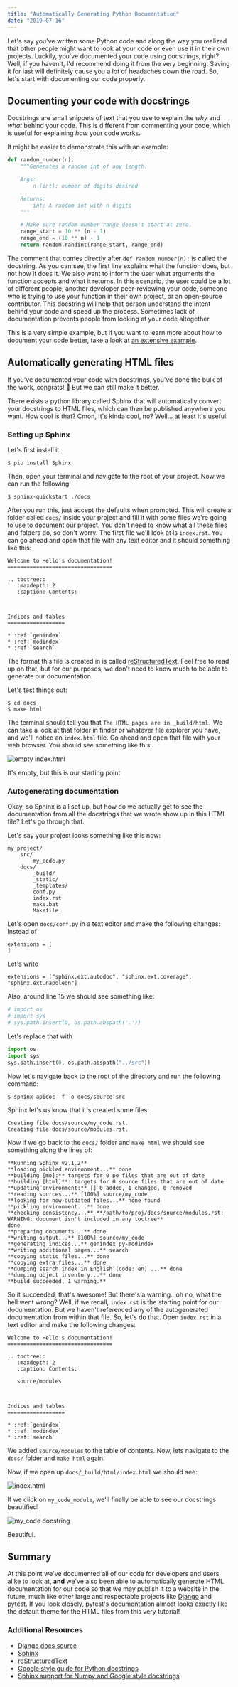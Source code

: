 ```yaml
---
title: "Automatically Generating Python Documentation"
date: "2019-07-16"
---
```


Let's say you've written some Python code and along the way you realized that other people might want to look at your code or even use it in their own projects. Luckily, you've documented your code using docstrings, right? Well, if you haven't, I'd recommend doing it from the very beginning. Saving it for last will definitely cause you a lot of headaches down the road. So, let's start with documenting our code properly.

## Documenting your code with docstrings

Docstrings are small snippets of text that you use to explain the _why_ and _what_ behind your code. This is different from commenting your code, which is useful for explaining _how_ your code works.

It might be easier to demonstrate this with an example:

```python
def random_number(n):
    """Generates a random int of any length.

    Args:
        n (int): number of digits desired

    Returns:
        int: A random int with n digits
    """

	# Make sure random number range doesn't start at zero.
    range_start = 10 ** (n - 1)
    range_end = (10 ** n) - 1
    return random.randint(range_start, range_end)
```

The comment that comes directly after `def random_number(n):` is called the docstring. As you can see, the first line explains what the function does, but not how it does it. We also want to inform the user what arguments the function accepts and what it returns. In this scenario, the user could be a lot of different people; another developer peer-reviewing your code, someone who is trying to use your function in their own project, or an open-source contributor. This docstring will help that person understand the intent behind your code and speed up the process. Sometimes lack of documentation prevents people from looking at your code altogether.

This is a very simple example, but if you want to learn more about how to document your code better, take a look at [an extensive example](https://sphinxcontrib-napoleon.readthedocs.io/en/latest/example_google.html#example-google).

## Automatically generating HTML files

If you've documented your code with docstrings, you've done the bulk of the work, congrats! 🥳 But we can still make it better.

There exists a python library called Sphinx that will automatically convert your docstrings to HTML files, which can then be published anywhere you want. How cool is that? Cmon, It's kinda cool, no? Well... at least it's useful.

### Setting up Sphinx

Let's first install it.

```
$ pip install Sphinx
```

Then, open your terminal and navigate to the root of your project. Now we can run the following:

```
$ sphinx-quickstart ./docs
```

After you run this, just accept the defaults when prompted. This will create a folder called `docs/` inside your project and fill it with some files we're going to use to document our project. You don't need to know what all these files and folders do, so don't worry. The first file we'll look at is `index.rst`. You can go ahead and open that file with any text editor and it should something like this:

```
Welcome to Hello's documentation!
=================================

.. toctree::
   :maxdepth: 2
   :caption: Contents:



Indices and tables
==================

* :ref:`genindex`
* :ref:`modindex`
* :ref:`search`
```

The format this file is created in is called [reStructuredText](http://docutils.sourceforge.net/rst.html). Feel free to read up on that, but for our purposes, we don't need to know much to be able to generate our documentation.

Let's test things out:

```
$ cd docs
$ make html
```

The terminal should tell you that `The HTML pages are in _build/html.` We can take a look at that folder in finder or whatever file explorer you have, and we'll notice an `index.html` file. Go ahead and open that file with your web browser. You should see something like this:

![empty index.html](https://i.imgur.com/VVWBUuV.png)

It's empty, but this is our starting point.

### Autogenerating documentation

Okay, so Sphinx is all set up, but how do we actually get to see the documentation from all the docstrings that we wrote show up in this HTML file? Let's go through that.

Let's say your project looks something like this now:

```
my_project/
	src/
		my_code.py
	docs/
		_build/
		_static/
		_templates/
		conf.py
		index.rst
		make.bat
		Makefile
```

Let's open `docs/conf.py` in a text editor and make the following changes:
Instead of

```
extensions = [
]
```

Let's write

```
extensions = ["sphinx.ext.autodoc", "sphinx.ext.coverage", "sphinx.ext.napoleon"]
```

Also, around line 15 we should see something like:

```python
# import os
# import sys
# sys.path.insert(0, os.path.abspath('.'))
```

Let's replace that with

```python
import os
import sys
sys.path.insert(0, os.path.abspath("../src"))
```

Now let's navigate back to the root of the directory and run the following command:

```
$ sphinx-apidoc -f -o docs/source src
```

Sphinx let's us know that it's created some files:

```
Creating file docs/source/my_code.rst.
Creating file docs/source/modules.rst.
```

Now if we go back to the `docs/` folder and `make html` we should see something along the lines of:

```
**Running Sphinx v2.1.2**
**loading pickled environment...** done
**building [mo]:** targets for 0 po files that are out of date
**building [html]**: targets for 0 source files that are out of date
**updating environment:** [] 0 added, 1 changed, 0 removed
**reading sources...** [100%] source/my_code
**looking for now-outdated files...** none found
**pickling environment...** done
**checking consistency...** **/path/to/proj/docs/source/modules.rst: WARNING: document isn't included in any toctree**
done
**preparing documents...** done
**writing output...** [100%] source/my_code
**generating indices...** genindex py-modindex
**writing additional pages...** search
**copying static files...** done
**copying extra files...** done
**dumping search index in English (code: en) ...** done
**dumping object inventory...** done
**build succeeded, 1 warning.**
```

So it succeeded, that's awesome! But there's a warning.. oh no, what the hell went wrong? Well, if we recall, `index.rst` is the starting point for our documentation. But we haven't referenced any of the autogenerated documentation from within that file. So, let's do that. Open `index.rst` in a text editor and make the following changes:

```
Welcome to Hello's documentation!
=================================

.. toctree::
   :maxdepth: 2
   :caption: Contents:

   source/modules



Indices and tables
==================

* :ref:`genindex`
* :ref:`modindex`
* :ref:`search`
```

We added `source/modules` to the table of contents. Now, lets navigate to the `docs/` folder and `make html` again.

Now, if we open up `docs/_build/html/index.html` we should see:

![index.html](https://i.imgur.com/sFEGMoC.png)

If we click on `my_code_module`, we'll finally be able to see our docstrings beautified!

![my_code docstring](https://i.imgur.com/Gd4rwR0.png)

Beautiful.

## Summary

At this point we've documented all of our code for developers and users alike to look at, **and** we've also been able to automatically generate HTML documentation for our code so that we may publish it to a website in the future, much like other large and respectable projects like [Django](https://docs.djangoproject.com/en/2.2/) and [pytest](https://docs.pytest.org/en/latest/contents.html). If you look closely, pytest's documentation almost looks exactly like the default theme for the HTML files from this very tutorial!

### Additional Resources

- [Django docs source](https://github.com/django/django/tree/master/docs)
- [Sphinx](http://www.sphinx-doc.org/en/master/)
- [reStructuredText](http://docutils.sourceforge.net/rst.html)
- [Google style guide for Python docstrings](https://github.com/google/styleguide/blob/gh-pages/pyguide.md#38-comments-and-docstrings)
- [Sphinx support for Numpy and Google style docstrings](https://www.sphinx-doc.org/en/master/usage/extensions/napoleon.html)
